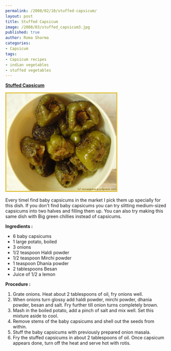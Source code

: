 ```yaml
--- 
permalink: /2008/02/10/stuffed-capsicum/
layout: post
title: Stuffed Capsicum
image: /2008/03/stuffed_capsicum3.jpg
published: true
author: Roma Sharma
categories: 
- Capsicum
tags:
- Capsicum recipes
- indian vegetables
- stuffed vegetables
---
```

<span style="text-decoration:underline;"><strong>Stuffed Capsicum</strong></span>

<a title="stuffed_capsicum3.jpg" href="/2008/03/stuffed_capsicum3.jpg"><img src="/2008/03/stuffed_capsicum3.jpg" alt="stuffed_capsicum3.jpg" /></a>

Every timeI find baby capsicums in the market I pick them up specially for this dish. If you don't find baby capsicums you can try slitting medium-sized capsicums into two halves and filling them up. You can also try making this same dish with Big green chillies instead of capsicums.

<strong>Ingredients :</strong>
<ul>
	<li>6 baby capsicums</li>
	<li>1 large potato, boiled</li>
	<li>3 onions</li>
	<li>1/2 teaspoon Haldi powder</li>
	<li>1/2 teaspoon Mirchi powder</li>
	<li>1 teaspoon Dhania powder</li>
	<li>2 tablespoons Besan</li>
	<li>Juice of 1/2 a lemon</li>
</ul>
<strong>Procedure :</strong>
<ol>
	<li>Grate onions. Heat about 2 tablespoons of oil, fry onions well.</li>
	<li>When onions turn glossy add haldi powder, mirchi powder, dhania powder, besan and salt. Fry further till onion turns completely brown.</li>
	<li>Mash in the boiled potato, add a pinch of salt and mix well. Set this mixture aside to cool.</li>
	<li>Remove stems of the baby capsicums and shell out the seeds from within.</li>
	<li>Stuff the baby capsicums with previously prepared onion masala.</li>
	<li>Fry the stuffed capsicums in about 2 tablespoons of oil. Once capsicum appears done, turn off the heat and serve hot with rotis.</li>
</ol>
